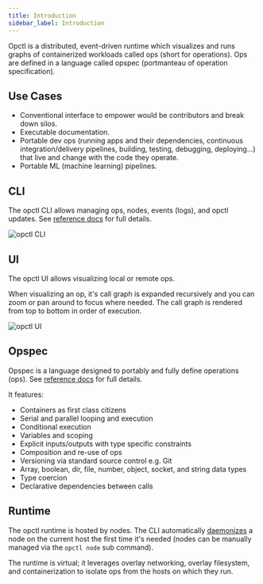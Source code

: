 ```yaml
---
title: Introduction
sidebar_label: Introduction
---
```


Opctl is a distributed, event-driven runtime which visualizes and runs graphs of containerized workloads called ops (short for operations). 
Ops are defined in a language called opspec (portmanteau of operation specification).

## Use Cases
- Conventional interface to empower would be contributors and break down silos.
- Executable documentation.
- Portable dev ops (running apps and their dependencies, continuous integration/delivery pipelines, building, testing, debugging, deploying...) that live and change with the code they operate.
- Portable ML (machine learning) pipelines.

## CLI
The opctl CLI allows managing ops, nodes, events (logs), and opctl updates. See [reference docs](reference/cli/global-options.md) for full details.

![opctl CLI](/img/opctl-cli.png)

## UI
The opctl UI allows visualizing local or remote ops.

When visualizing an op, it's call graph is expanded recursively and you can zoom or pan around to focus where needed.
The call graph is rendered from top to bottom in order of execution. 

![opctl UI](/img/opctl-ui.png)

## Opspec
Opspec is a language designed to portably and fully define operations (ops). See [reference docs](reference/opspec/index.md) for full details.

It features:
- Containers as first class citizens
- Serial and parallel looping and execution
- Conditional execution
- Variables and scoping
- Explicit inputs/outputs with type specific constraints
- Composition and re-use of ops
- Versioning via standard source control e.g. Git
- Array, boolean, dir, file, number, object, socket, and string data types
- Type coercion
- Declarative dependencies between calls

## Runtime
The opctl runtime is hosted by nodes. The CLI automatically [daemonizes](https://en.wikipedia.org/wiki/Daemon_(computing)) a node on the current host the first time it's needed (nodes can be manually managed via the `opctl node` sub command).

The runtime is virtual; it leverages overlay networking, overlay filesystem, and containerization to isolate ops from the hosts on which they run.
